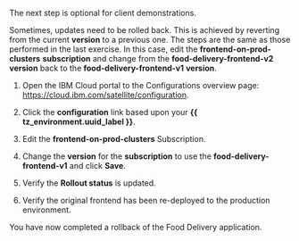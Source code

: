 The next step is optional for client demonstrations.

Sometimes, updates need to be rolled back. This is achieved by reverting from the current **version** to a previous one. The steps are the same as those performed in the last exercise. In this case, edit the **frontend-on-prod-clusters** **subscription** and change from the **food-delivery-frontend-v2** **version** back to the **food-delivery-frontend-v1** **version**.

1. Open the IBM Cloud portal to the Configurations overview page: <a href="https://cloud.ibm.com/satellite/configuration" target="_blank">https://cloud.ibm.com/satellite/configuration</a>.

2. Click the **configuration** link based upon your **{{ tz_environment.uuid_label }}**.

3. Edit the **frontend-on-prod-clusters** Subscription.

4. Change the **version** for the **subscription** to use the **food-delivery-frontend-v1** and click **Save**.

5. Verify the **Rollout status** is updated.

6. Verify the original frontend has been re-deployed to the production environment.

You have now completed a rollback of the Food Delivery application.

